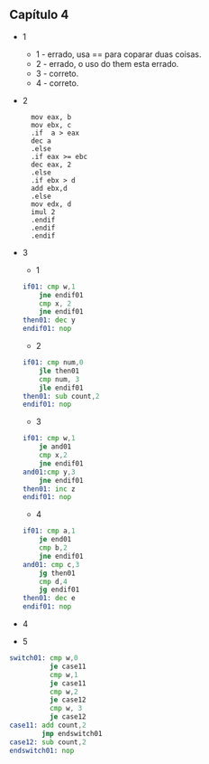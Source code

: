 ## Capítulo 4 ##

- 1
  - 1 - errado, usa == para coparar duas coisas.
  - 2 - errado, o uso do them esta errado.
  - 3 - correto.
  - 4 - correto.

- 2
  ```ams
    mov eax, b
    mov ebx, c
    .if  a > eax
    dec a
    .else
    .if eax >= ebc
    dec eax, 2
    .else 
    .if ebx > d
    add ebx,d
    .else
    mov edx, d
    imul 2
    .endif
    .endif
    .endif
    ```

- 3
  - 1
  ```asm
  if01: cmp w,1
      jne endif01
      cmp x, 2
      jne endif01
  then01: dec y
  endif01: nop
  ```
  - 2
  ```asm
  if01: cmp num,0
      jle then01
      cmp num, 3
      jle endif01
  then01: sub count,2
  endif01: nop
  ```

  - 3
  ```asm
  if01: cmp w,1
      je and01
      cmp x,2
      jne endif01
  and01:cmp y,3
      jne endif01
  then01: inc z
  endif01: nop
  ```

  - 4
  ```asm
  if01: cmp a,1
      je end01
      cmp b,2
      jne endif01
  and01: cmp c,3
      jg then01
      cmp d,4
      jg endif01
  then01: dec e
  endif01: nop
  ``` 

- 4

- 5
```asm
switch01: cmp w,0
          je case11
          cmp w,1
          je case11
          cmp w,2
          je case12
          cmp w, 3
          je case12
case11: add count,2
        jmp endswitch01
case12: sub count,2
endswitch01: nop
```

